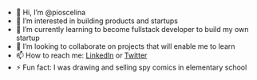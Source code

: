 - 👋 Hi, I’m @pioscelina
- 👀 I’m interested in building products and startups
- 🌱 I’m currently learning to become fullstack developer to build my own startup
- 💞️ I’m looking to collaborate on projects that will enable me to learn 
- 📫 How to reach me: [LinkedIn]([url](https://www.linkedin.com/in/pioscelina/)) or [Twitter]([url](https://x.com/pio_sce))
- ⚡ Fun fact: I was drawing and selling spy comics in elementary school

<!---
pioscelina/pioscelina is a ✨ special ✨ repository because its `README.md` (this file) appears on your GitHub profile.
You can click the Preview link to take a look at your changes.
--->
